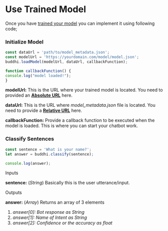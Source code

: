 # Use Trained Model
Once you have [trained your model](https://github.buddhilive.com/train/) you can implement it using following code;

### Initialize Model

```javascript
const dataUrl = 'path/to/model_metadata.json';
const modelUrl = 'https://yourdomain.com/model/model.json';
buddhi.loadModel(modelUrl, dataUrl, callbackFunction);

function callbackFunction() {
console.log("model loaded!");
}
```

**modelUrl:** This is the URL where your trained model is located. You need to provided an **[Absolute URL](https://www.9thwonder.com/blog/the-difference-between-absolute-and-relative-urls-in-website-development)** here.

**dataUrl:** This is the URL where _model_metadata.json_ file is located. You need to provide a **[Relative URL](https://www.9thwonder.com/blog/the-difference-between-absolute-and-relative-urls-in-website-development)** here.

**callbackFunction:** Provide a callback function to be executed when the model is loaded. This is where you can start your chatbot work.

### Classify Sentences

```javascript
const sentence = 'What is your name?';
let answer = buddhi.classify(sentence);

console.log(answer);
```
Inputs

**sentence:** (_String_) Basically this is the user utterance/input.

Outputs

**answer:** (_Array<any>_) Returns an array of 3 elements

1.  _answer[0]: Bot response as String_
2.  _answer[1]: Name of Intent as String_
3.  _answer[2]: Confidence or the accuracy as float_
